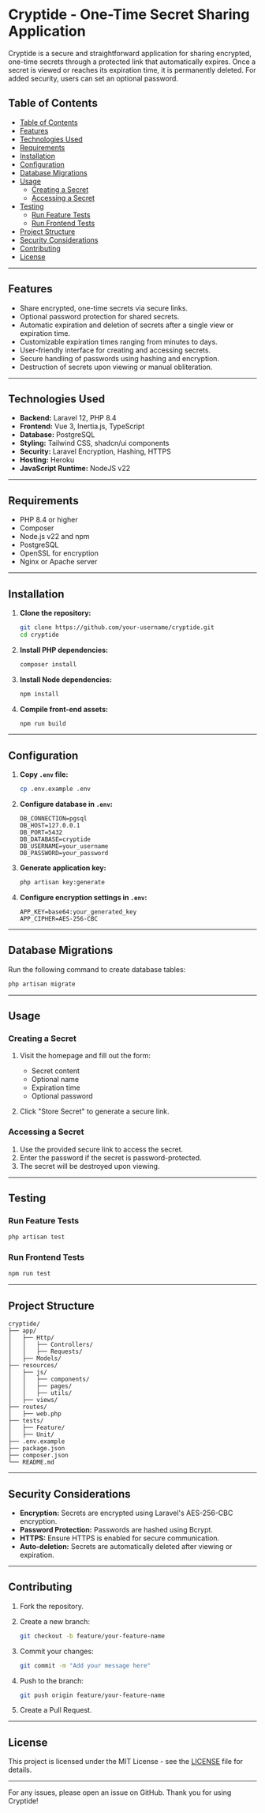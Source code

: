 # Cryptide - One-Time Secret Sharing Application

Cryptide is a secure and straightforward application for sharing encrypted, one-time secrets through a protected link that automatically expires. Once a secret is viewed or reaches its expiration time, it is permanently deleted. For added security, users can set an optional password.

## Table of Contents

- [Table of Contents](#table-of-contents)
- [Features](#features)
- [Technologies Used](#technologies-used)
- [Requirements](#requirements)
- [Installation](#installation)
- [Configuration](#configuration)
- [Database Migrations](#database-migrations)
- [Usage](#usage)
  - [Creating a Secret](#creating-a-secret)
  - [Accessing a Secret](#accessing-a-secret)
- [Testing](#testing)
  - [Run Feature Tests](#run-feature-tests)
  - [Run Frontend Tests](#run-frontend-tests)
- [Project Structure](#project-structure)
- [Security Considerations](#security-considerations)
- [Contributing](#contributing)
- [License](#license)

---

## Features

- Share encrypted, one-time secrets via secure links.
- Optional password protection for shared secrets.
- Automatic expiration and deletion of secrets after a single view or expiration time.
- Customizable expiration times ranging from minutes to days.
- User-friendly interface for creating and accessing secrets.
- Secure handling of passwords using hashing and encryption.
- Destruction of secrets upon viewing or manual obliteration.

---

## Technologies Used

- **Backend:** Laravel 12, PHP 8.4
- **Frontend:** Vue 3, Inertia.js, TypeScript
- **Database:** PostgreSQL
- **Styling:** Tailwind CSS, shadcn/ui components
- **Security:** Laravel Encryption, Hashing, HTTPS
- **Hosting:** Heroku
- **JavaScript Runtime:** NodeJS v22

---

## Requirements

- PHP 8.4 or higher
- Composer
- Node.js v22 and npm
- PostgreSQL
- OpenSSL for encryption
- Nginx or Apache server

---

## Installation

1. **Clone the repository:**

   ```bash
   git clone https://github.com/your-username/cryptide.git
   cd cryptide
   ```

2. **Install PHP dependencies:**

   ```bash
   composer install
   ```

3. **Install Node dependencies:**

   ```bash
   npm install
   ```

4. **Compile front-end assets:**

   ```bash
   npm run build
   ```

---

## Configuration

1. **Copy `.env` file:**

   ```bash
   cp .env.example .env
   ```

2. **Configure database in `.env`:**

   ```
   DB_CONNECTION=pgsql
   DB_HOST=127.0.0.1
   DB_PORT=5432
   DB_DATABASE=cryptide
   DB_USERNAME=your_username
   DB_PASSWORD=your_password
   ```

3. **Generate application key:**

   ```bash
   php artisan key:generate
   ```

4. **Configure encryption settings in `.env`:**

   ```
   APP_KEY=base64:your_generated_key
   APP_CIPHER=AES-256-CBC
   ```

---

## Database Migrations

Run the following command to create database tables:

```bash
php artisan migrate
```

---

## Usage

### Creating a Secret

1. Visit the homepage and fill out the form:
   - Secret content
   - Optional name
   - Expiration time
   - Optional password

2. Click "Store Secret" to generate a secure link.

### Accessing a Secret

1. Use the provided secure link to access the secret.
2. Enter the password if the secret is password-protected.
3. The secret will be destroyed upon viewing.

---

## Testing

### Run Feature Tests

```bash
php artisan test
```

### Run Frontend Tests

```bash
npm run test
```

---

## Project Structure

```
cryptide/
├── app/
│   ├── Http/
│   │   ├── Controllers/
│   │   ├── Requests/
│   ├── Models/
├── resources/
│   ├── js/
│   │   ├── components/
│   │   ├── pages/
│   │   ├── utils/
│   ├── views/
├── routes/
│   ├── web.php
├── tests/
│   ├── Feature/
│   ├── Unit/
├── .env.example
├── package.json
├── composer.json
└── README.md
```

---

## Security Considerations

- **Encryption:** Secrets are encrypted using Laravel's AES-256-CBC encryption.
- **Password Protection:** Passwords are hashed using Bcrypt.
- **HTTPS:** Ensure HTTPS is enabled for secure communication.
- **Auto-deletion:** Secrets are automatically deleted after viewing or expiration.

---

## Contributing

1. Fork the repository.
2. Create a new branch:

   ```bash
   git checkout -b feature/your-feature-name
   ```

3. Commit your changes:

   ```bash
   git commit -m "Add your message here"
   ```

4. Push to the branch:

   ```bash
   git push origin feature/your-feature-name
   ```

5. Create a Pull Request.

---

## License

This project is licensed under the MIT License - see the [LICENSE](LICENSE) file for details.

---

For any issues, please open an issue on GitHub. Thank you for using Cryptide!
